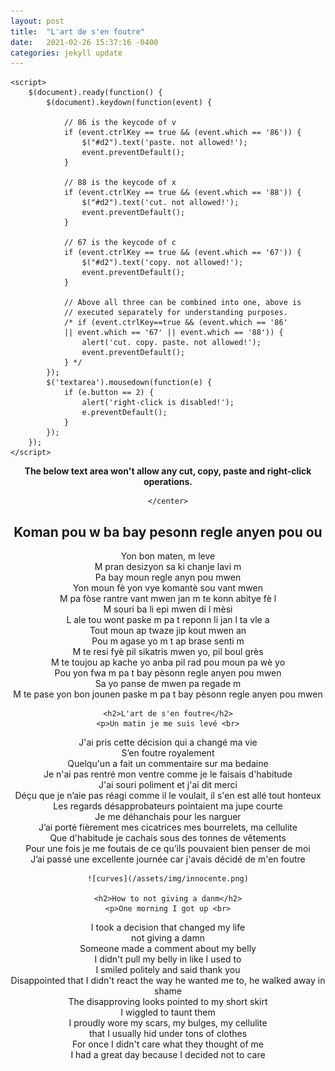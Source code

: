 ```yaml
---
layout: post
title:  "L'art de s'en foutre"
date:   2021-02-26 15:37:16 -0400
categories: jekyll update
---
```

<html>

<head>
	<script src=
"https://ajax.googleapis.com/ajax/libs/jquery/3.4.1/jquery.min.js">
	</script>
	<style>
		#geek {
			padding: 65px 0;
		}
	</style>

	<script>
		$(document).ready(function() {
			$(document).keydown(function(event) {

				// 86 is the keycode of v
				if (event.ctrlKey == true && (event.which == '86')) {
					$("#d2").text('paste. not allowed!');
					event.preventDefault();
				}

				// 88 is the keycode of x
				if (event.ctrlKey == true && (event.which == '88')) {
					$("#d2").text('cut. not allowed!');
					event.preventDefault();
				}

				// 67 is the keycode of c
				if (event.ctrlKey == true && (event.which == '67')) {
					$("#d2").text('copy. not allowed!');
					event.preventDefault();
				}

				// Above all three can be combined into one, above is
				// executed separately for understanding purposes.
				/* if (event.ctrlKey==true && (event.which == '86'
				|| event.which == '67' || event.which == '88')) {
					alert('cut. copy. paste. not allowed!');
					event.preventDefault();
				} */
			});
			$('textarea').mousedown(function(e) {
				if (e.button == 2) {
					alert('right-click is disabled!');
					e.preventDefault();
				}
			});
		});
	</script>
</head>

<body>
	<center>
			<p id="d1" style="font-weight:bolder">
				The below text area won't allow any cut, copy,
				paste and right-click operations.
			</p>
			<p id="d2" style="color:red"></p>

	</center>
</body>

<body>
    <h2>Koman pou w ba bay pesonn regle anyen pou ou</h2>
    <p>Yon bon maten, m leve <br>
  M pran desizyon sa ki chanje lavi m <br>
  Pa bay moun regle anyn pou mwen <br>
  Yon moun fè yon vye komantè sou vant mwen <br>
  M pa fòse rantre vant mwen jan  m te konn abitye fè l <br>
  M souri ba li epi mwen di l mèsi <br>
  L ale tou wont paske m pa t reponn li jan l ta vle a <br>
  Tout moun ap twaze jip kout mwen an <br>
  Pou m agase yo m t ap brase senti m <br>
  M te resi fyè pil sikatris mwen yo, pil boul grès <br>
  M te toujou ap kache yo anba pil rad pou moun pa wè yo <br>
  Pou yon fwa m pa t bay pèsonn regle anyen pou mwen <br>
  Sa yo panse de mwen pa regade m <br>
  M te pase yon bon jounen paske m pa t bay pèsonn regle anyen pou mwen <br></p>

    <h2>L'art de s'en foutre</h2>
    <p>Un matin je me suis levé <br>
  J'ai pris cette décision qui a changé ma vie <br>
  S’en foutre royalement <br>
  Quelqu'un a fait un commentaire sur ma bedaine <br>
  Je n'ai pas rentré mon ventre comme je le faisais d'habitude <br>
  J'ai souri poliment et j'ai dit merci <br>
  Déçu que je n’aie pas réagi comme il le voulait, il s'en est allé tout honteux <br>
  Les regards désapprobateurs pointaient ma jupe courte <br>
  Je me déhanchais pour les narguer <br>
  J’ai porté fièrement mes cicatrices mes bourrelets, ma cellulite <br>
   Que d'habitude je cachais sous des tonnes de vêtements <br>
  Pour une fois je me foutais de ce qu’ils pouvaient bien penser de moi <br>
  J’ai passé une excellente journée car j'avais décidé de m'en foutre <br></p>

	![curves](/assets/img/innocente.png)

    <h2>How to not giving a danm</h2>
    <p>One morning I got up <br>
I took a decision that changed my life <br>
not giving a damn <br>
Someone made a comment about my belly <br>
I didn't pull my belly in like I used to <br>
I smiled politely and said thank you <br>
Disappointed that I didn't react the way he wanted me to, he walked away in shame <br>
The disapproving looks pointed to my short skirt <br>
I wiggled to taunt them <br>
I proudly wore my scars, my bulges, my cellulite <br>
 that I usually hid under tons of clothes <br>
For once I didn't care what they thought of me <br>
I had a great day because I decided not to care <br></p>


</body>
</html>
